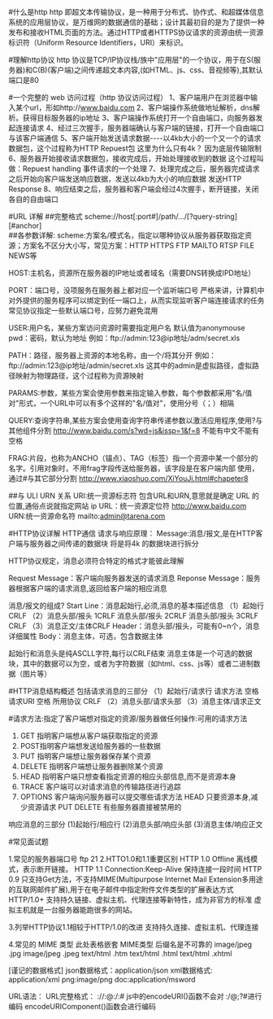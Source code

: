 #什么是http
http 即超文本传输协议，是一种用于分布式、协作式、和超媒体信息系统的应用层协议，是万维网的数据通信的基础；设计其最初目的是为了提供一种发布和接收HTML页面的方法。通过HTTP或者HTTPS协议请求的资源由统一资源标识符（Uniform Resource Identifiers，URI）来标识。

#理解http协议
http 协议是TCP/IP协议栈/族中"应用层"的一个协议，用于在S(服务器)和C(B)(客户端)之间传递超文本内容,(如HTML、js、css、音视频等),其默认端口是80

#一个完整的 web 访问过程（http 协议访问过程）
1、客户端用户在浏览器中输入某个url，形如http://www.baidu.com 
2、客户端操作系统做地址解析，dns解析。获得目标服务器的ip地址 
3、客户端操作系统打开一个自由端口，向服务器发起连接请求 
4、经过三次握手，服务器端确认与客户端的链接，打开一个自由端口与该客户端通信 
5、客户端开始发送请求数据----以4kb大小的一个又一个的请求数据包，这个过程称为HTTP Repuest包 
      这里为什么只有4k？ 因为底层传输限制 
6、服务器开始接收请求数据包，接收完成后，开始处理接收到的数据 
      这个过程叫做：Repuest handling 事件请求的一个处理 
7、处理完成之后，服务器完成请求之后开始向客户端发送响应数据，发送以4kb为大小的响应数据 
      发送HTTP Response 
8、响应结束之后，服务器和客户端会经过4次握手，断开链接，关闭各自的自由端口



#URL 详解
##完整格式
  scheme://host[:port#]/path/.../[?query-string][#anchor]   
##各参数详解:
scheme:方案名/模式名，指定以哪种协议从服务器获取指定资源；方案名不区分大小写，常见方案：HTTP HTTPS FTP MAILTO RTSP FILE NEWS等

HOST:主机名，资源所在服务器的IP地址或者域名（需要DNS转换成IPD地址）

PORT：端口号，没项服务在服务器上都对应一个监听端口号
严格来讲，计算机中对外提供的服务程序可以绑定到任一端口上，从而实现监听客户端连接请求的任务 
常见协议指定一些默认端口号，应努力避免混用

USER:用户名，某些方案访问资源时需要指定用户名 默认值为anonymouse 
pwd：密码，默认为地址 
例如：ftp://admin:123@ip地址/adm/secret.xls

PATH：路径，服务器上资源的本地名称，由一个/将其分开 
例如：ftp://admin:123@ip地址/admin/secret.xls 这其中的admin是虚拟路径，虚拟路径映射为物理路径，这个过程称为资源映射

PARAMS:参数，某些方案会使用参数来指定输入参数，每个参数都采用"名/值对"形式，一个URL中可以有多个这样的"名/值对"，使用分号（；）相隔

QUERY:查询字符串,某些方案会使用查询字符串传递参数以激活应用程序,使用?与其他组件分割 
http://www.baidu.com/s?wd=js&issp=1&f=8 不能有中文不能有空格

FRAG:片段，也称为ANCHO（锚点）、TAG（标签）指一个资源中某一个部分的名字。引用对象时，不用frag字段传送给服务器，该字段是在客户端内部 
使用，通过#与其它部分分割 
http://www.xiaoshuo.com/XiYouJi.html#chapeter8

##与 ULI URN 关系
URI:统一资源标志符 包含URL和URN,意思就是确定 URL 的位置,通俗点说就指定网站 ip 
URL：统一资源定位符 http://www.baidu.com 
URN:统一资源命名符 mailto:admin@tarena.com


#HTTP协议详解
  HTTP通信
请求与响应原理：
Message:消息/报文,是在HTTP客户端与服务器之间传递的数据块 将是将4k 的数据块进行拆分

HTTP协议规定，消息必须符合特定的格式才能彼此理解

Request Message：客户端向服务器发送的请求消息 
Reponse Message：服务器根据客户端的请求消息,返回给客户端的相应消息

消息/报文的组成?
Start Line：消息起始行,必须,消息的基本描述信息
（1）起始行 CRLF 
（2）消息头部/报头 1CRLF 
消息头部/报头 2CRLF 
消息头部/报头 3CRLF 
CRLF 
（3）消息正文/主体CRLF 
Header：消息头部/报头，可能有0~n个，消息详细属性 
Body：消息主体，可选，包含数据主体

起始行和消息头是纯ASCLL字符,每行以CRLF结束 
消息主体是一个可选的数据块，其中的数据可以为空，或者为字符数据（如html、css、js等）或者二进制数据（图片等）

#HTTP消息结构概述
包括请求消息的三部分
（1）起始行/请求行
请求方法 空格 请求URI 空格 所用协议 CRLF
（2）消息头部/请求头部
（3）消息主体/请求正文

#请求方法:指定了客户端想对指定的资源/服务器做任何操作:可用的请求方法
1) GET 指明客户端想从客户端获取指定的资源
2) POST指明客户端想发送给服务器的一些数据
3) PUT 指明客户端想让服务器保存某个资源
4) DELETE 指明客户端想让服务器删除某个资源
5) HEAD 指明客户端只想查看指定资源的相应头部信息,而不是资源本身
6) TRACE 客户端可以对请求消息的传输路径进行追踪
7) OPTIONS 客户端询问服务器可以提交哪些请求方法 
HEAD 只要资源本身,减少资源请求
PUT DELETE 有些服务器直接被禁用的

响应消息的三部分
(1)起始行/相应行
(2)消息头部/响应头部
(3)消息主体/响应正文
















#常见面试题


 1.常见的服务器端口号
  ftp 21
  2.HTTO1.0和1.1重要区别
    HTTP 1.0 Offline 离线模式，表示断开链接。
    HTTP 1.1 Connection:Keep-Alive 保持连接一段时间
    HTTP 0.9 只支持Get方法，不支持MIME(Multipurpose Internet Mail Extension多用途的互联网邮件扩展),用于在电子邮件中指定附件文件类型的扩展表达方式 
    HTTP/1.0+ 支持持久链接、虚拟主机、代理连接等新特性，成为非官方的标准
    虚拟主机就是一台服务器能跑很多的网站。

   3.列举HTTP协议1.1相较于HTTP/1.0的改进
    支持持久连接、虚拟主机、代理连接

   4.常见的 MIME 类型
    此处表格嵌套
    MIME类型 后缀名是不可靠的 
    image/jpeg .jpg
    image/jpeg .jpeg
    text/html .htm
    text/html .html
    text/html .xhtml
    
   [谨记的数据格式]
    json数据格式：application/json
    xml数据格式: application/xml
    png:image/png
    doc:application/msword
    
    
    
URL语法：
URL完整格式：
://:@:/:# 
js中的encodeURI()函数不会对 :/@;?#进行编码
encodeURIComponent()函数会进行编码

